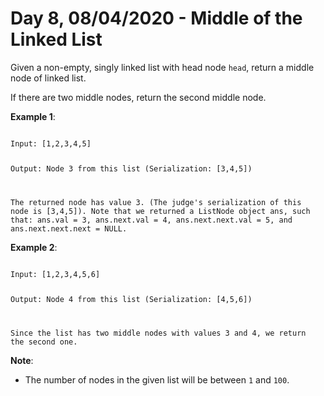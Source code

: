 # Day 8, 08/04/2020 - Middle of the Linked List

Given a non-empty, singly linked list with head node `head`, return a middle node of linked list.

If there are two middle nodes, return the second middle node.

**Example 1**:

<code>
Input: [1,2,3,4,5]

Output: Node 3 from this list (Serialization: [3,4,5])

The returned node has value 3.  (The judge's serialization of this node is [3,4,5]). Note that we returned a ListNode object ans, such that: ans.val = 3, ans.next.val = 4, ans.next.next.val = 5, and ans.next.next.next = NULL.
</code>

**Example 2**:

<code>
Input: [1,2,3,4,5,6]

Output: Node 4 from this list (Serialization: [4,5,6])

Since the list has two middle nodes with values 3 and 4, we return the second one.
</code>

**Note**:

- The number of nodes in the given list will be between `1` and `100`.